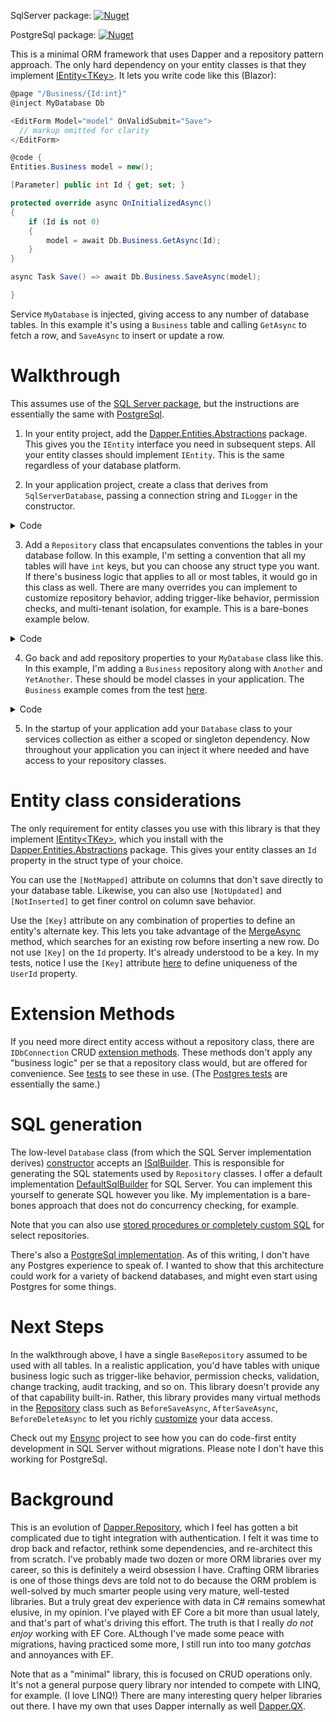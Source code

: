 SqlServer package:
[![Nuget](https://img.shields.io/nuget/v/Dapper.Entities.SqlServer)](https://www.nuget.org/packages/Dapper.Entities.SqlServer/)

PostgreSql package:
[![Nuget](https://img.shields.io/nuget/v/Dapper.Entities.PostgreSql)](https://www.nuget.org/packages/Dapper.Entities.PostgreSql/)

This is a minimal ORM framework that uses Dapper and a repository pattern approach. The only hard dependency on your entity classes is that they implement [IEntity\<TKey\>](https://github.com/adamfoneil/Dapper.Entities/blob/master/Dapper.Entities.Abstractions/Interfaces/IEntity.cs). It lets you write code like this (Blazor):

```csharp
@page "/Business/{Id:int}"
@inject MyDatabase Db

<EditForm Model="model" OnValidSubmit="Save">
  // markup omitted for clarity
</EditForm>

@code {
Entities.Business model = new();

[Parameter] public int Id { get; set; }

protected override async OnInitializedAsync()
{
    if (Id is not 0)
    {
        model = await Db.Business.GetAsync(Id);
    }
}

async Task Save() => await Db.Business.SaveAsync(model);

}
```

Service `MyDatabase` is injected, giving access to any number of database tables. In this example it's using a `Business` table and calling `GetAsync` to fetch a row, and `SaveAsync` to insert or update a row.

# Walkthrough
This assumes use of the [SQL Server package](https://www.nuget.org/packages/Dapper.Entities.SqlServer), but the instructions are essentially the same with [PostgreSql](https://www.nuget.org/packages/Dapper.Entities.PostgreSql).

1. In your entity project, add the [Dapper.Entities.Abstractions](https://www.nuget.org/packages/Dapper.Entities.Abstractions) package. This gives you the `IEntity` interface you need in subsequent steps. All your entity classes should implement `IEntity`. This is the same regardless of your database platform.

2. In your application project, create a class that derives from `SqlServerDatabase`, passing a connection string and `ILogger` in the constructor.

<details>
  <summary>Code</summary>

```csharp
public class MyDatabase : SqlServerDatabase
{
    public MyDatabase(string connectionString, ILogger<MyDatabase> logger) : base(connectionString, logger)
    {
    }

    // todo: add Repository properties for the tables in your database
}
```
</details>

3. Add a `Repository` class that encapsulates conventions the tables in your database follow. In this example, I'm setting a convention that all my tables will have `int` keys, but you can choose any struct type you want. If there's business logic that applies to all or most tables, it would go in this class as well. There are many overrides you can implement to customize repository behavior, adding trigger-like behavior, permission checks, and multi-tenant isolation, for example. This is a bare-bones example below.
 
<details>
  <summary>Code</summary>

```csharp
public class BaseRepository<TEntity> : Repository<MyDatabase, TEntity, int> where TEntity : IEntity<int>
{
    public BaseRepository(MyDatabase database) : base(database)
    {            
    }
}
```
</details>

4. Go back and add repository properties to your `MyDatabase` class like this. In this example, I'm adding a `Business` repository along with `Another` and `YetAnother`. These should be model classes in your application. The `Business` example comes from the test [here](https://github.com/adamfoneil/Dapper.Entities/blob/master/Testing.Common/Data/Entities/Business.cs).

<details>
  <summary>Code</summary>

```csharp
public class MyDatabase : SqlServerDatabase
{
    public MyDatabase(string connectionString, ILogger<MyDatabase> logger) : base(connectionString, logger)
    {
    }

    // todo: add Repository properties for the tables in your database
    public BaseRepository<Business> Business => new(this);
    public BaseRepository<AnotherTable> Another => new(this);
    public BaseRepository<YetAnotherTable> YetAnother => new(this);
}
```
</details>

5. In the startup of your application add your `Database` class to your services collection as either a scoped or singleton dependency. Now throughout your application you can inject it where needed and have access to your repository classes.

# Entity class considerations
The only requirement for entity classes you use with this library is that they implement [IEntity\<TKey\>](https://github.com/adamfoneil/Dapper.Entities/blob/master/Dapper.Entities.Abstractions/Interfaces/IEntity.cs), which you install with the [Dapper.Entities.Abstractions](https://www.nuget.org/packages/Dapper.Entities.Abstractions) package. This gives your entity classes an `Id` property in the struct type of your choice.

You can use the `[NotMapped]` attribute on columns that don't save directly to your database table. Likewise, you can also use `[NotUpdated]` and `[NotInserted]` to get finer control on column save behavior.

Use the `[Key]` attribute on any combination of properties to define an entity's alternate key. This lets you take advantage of the [MergeAsync](https://github.com/adamfoneil/Dapper.Entities/blob/master/Dapper.Entities/Repository.cs#L137) method, which searches for an existing row before inserting a new row. Do not use `[Key]` on the `Id` property. It's already understood to be a key. In my tests, notice I use the `[Key]` attribute [here](https://github.com/adamfoneil/Dapper.Entities/blob/master/Testing.Common/Data/Entities/Business.cs#L8-L9) to define uniqueness of the `UserId` property.

# Extension Methods
If you need more direct entity access without a repository class, there are `IDbConnection` CRUD [extension methods](https://github.com/adamfoneil/Dapper.Entities/blob/master/Dapper.Entities/Extensions/CrudExtensions.cs). These methods don't apply any "business logic" per se that a repository class would, but are offered for convenience. See [tests](https://github.com/adamfoneil/Dapper.Entities/blob/master/Testing.SqlServer/Crud.cs) to see these in use. (The [Postgres tests](https://github.com/adamfoneil/Dapper.Entities/blob/master/Testing.PostgreSql/Crud.cs) are essentially the same.)

# SQL generation
The low-level `Database` class (from which the SQL Server implementation derives) [constructor](https://github.com/adamfoneil/Dapper.Entities/blob/master/Dapper.Entities/Database.cs#L7) accepts an [ISqlBuilder](https://github.com/adamfoneil/Dapper.Entities/blob/master/Dapper.Entities.Abstractions/Interfaces/ISqlBuilder.cs). This is responsible for generating the SQL statements used by `Repository` classes. I offer a default implementation [DefaultSqlBuilder](https://github.com/adamfoneil/Dapper.Entities/blob/master/Dapper.Entities.SqlServer/DefaultSqlBuilder.cs) for SQL Server. You can implement this yourself to generate SQL however you like. My implementation is a bare-bones approach that does not do concurrency checking, for example.

Note that you can also use [stored procedures or completely custom SQL](https://github.com/adamfoneil/Dapper.Entities/blob/master/Dapper.Entities/Repository.cs#L31-L39) for select repositories.

There's also a [PostgreSql implementation](https://github.com/adamfoneil/Dapper.Entities/blob/master/Dapper.Entities.PostgreSql/DefaultSqlBuilder.cs). As of this writing, I don't have any Postgres experience to speak of. I wanted to show that this architecture could work for a variety of backend databases, and might even start using Postgres for some things.

# Next Steps
In the walkthrough above, I have a single `BaseRepository` assumed to be used with all tables. In a realistic application, you'd have tables with unique business logic such as trigger-like behavior, permission checks, validation, change tracking, audit tracking, and so on. This library doesn't provide any of that capability built-in. Rather, this library provides many virtual methods in the [Repository](https://github.com/adamfoneil/Dapper.Entities/blob/master/Dapper.Entities/Repository.cs) class such as `BeforeSaveAsync`, `AfterSaveAsync`, `BeforeDeleteAsync` to let you richly [customize](https://github.com/adamfoneil/Dapper.Entities/blob/master/Dapper.Entities/Repository.cs#L192-L206) your data access.

Check out my [Ensync](https://github.com/adamfoneil/Ensync) project to see how you can do code-first entity development in SQL Server without migrations. Please note I don't have this working for PostgreSql.

# Background
This is an evolution of [Dapper.Repository](https://github.com/adamfoneil/Dapper.Repository), which I feel has gotten a bit complicated due to tight integration with authentication. I felt it was time to drop back and refactor, rethink some dependencies, and re-architect this from scratch. I've probably made two dozen or more ORM libraries over my career, so this is definitely a weird obsession I have. Crafting ORM libraries is one of those things devs are told not to do because the ORM problem is well-solved by much smarter people using very mature, well-tested libraries. But a truly great dev experience with data in C# remains somewhat elusive, in my opinion. I've played with EF Core a bit more than usual lately, and that's part of what's driving this effort. The truth is that I really *do not enjoy* working with EF Core. ALthough I've made some peace with migrations, having practiced some more, I still run into too many *gotchas* and annoyances with EF.

Note that as a "minimal" library, this is focused on CRUD operations only. It's not a general purpose query library nor intended to compete with LINQ, for example. (I love LINQ!) There are many interesting query helper libraries out there. I have my own that uses Dapper internally as well [Dapper.QX](https://github.com/adamfoneil/Dapper.QX).
